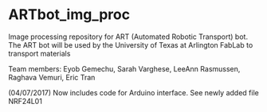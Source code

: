 # ARTbot_img_proc
Image processing repository for ART (Automated Robotic Transport) bot. The ART bot will be used by the University of Texas at Arlington FabLab to transport materials

Team members: Eyob Gemechu, Sarah Varghese, LeeAnn Rasmussen, Raghava Vemuri, Eric Tran

(04/07/2017) Now includes code for Arduino interface. See newly added file NRF24L01
